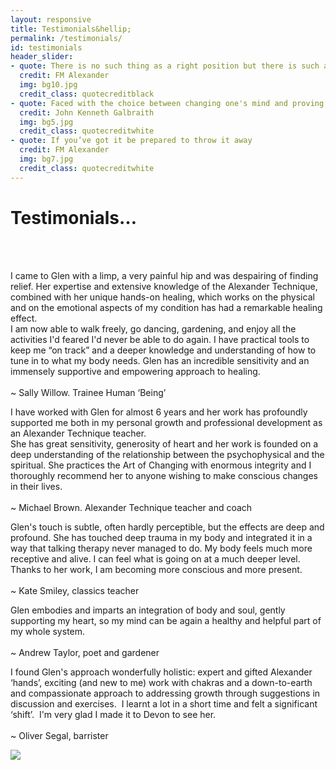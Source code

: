 ```yaml
---
layout: responsive
title: Testimonials&hellip;
permalink: /testimonials/
id: testimonials
header_slider:
- quote: There is no such thing as a right position but there is such a thing as a right direction
  credit: FM Alexander
  img: bg10.jpg
  credit_class: quotecreditblack
- quote: Faced with the choice between changing one's mind and proving that there is no need to do so, almost everyone gets busy on the proof
  credit: John Kenneth Galbraith
  img: bg5.jpg
  credit_class: quotecreditwhite
- quote: If you’ve got it be prepared to throw it away
  credit: FM Alexander
  img: bg7.jpg
  credit_class: quotecreditwhite
---
```


<h1 class="runinheading">Testimonials&hellip;</h1>
<br>
<div class="row decoration-quotes">
    <br>
    <div class="col-sm-6 col-md-4">
        <p class="light-italic">I came to Glen with a limp, a very painful hip and was despairing of finding relief. Her expertise and extensive knowledge of the Alexander Technique, combined with her unique hands-on healing, which works on the physical and on the emotional aspects of my condition has had a remarkable healing effect.<br /> I am now able to walk freely, go dancing, gardening, and enjoy all the activities I&#39;d feared I&#39;d never be able to do again. I have practical tools to keep me &ldquo;on track&rdquo; and a deeper knowledge and understanding of how to tune in to what my body needs. Glen has an incredible sensitivity and an immensely supportive and empowering approach to healing.
        <br />
        <br />
        <span class="quotecreditinline">&#126; Sally Willow. Trainee Human &lsquo;Being&rsquo;</span></p>
    </div>
    <div class="col-sm-6 col-md-4">
        <p class="light-italic">I have worked with Glen for almost 6 years and her work has profoundly supported me both in my personal growth and professional development as an Alexander Technique teacher.<br /> She has great sensitivity, generosity of heart and her work is founded on a deep understanding of the relationship between the psychophysical and the spiritual. She practices the Art of Changing with enormous integrity and I thoroughly recommend her to anyone wishing to make conscious changes in their lives.
        <br />
        <br />
        <span class="quotecreditinline">&#126; Michael Brown. Alexander Technique teacher and coach</span></p>
    </div>
    <div class="col-sm-6 col-md-4">
        <p class="light-italic">Glen&#39;s touch is subtle, often hardly perceptible, but the effects are deep and profound. She has touched deep trauma in my body and integrated it in a way that talking therapy never managed to do. My body feels much more receptive and alive. I can feel what is going on at a much deeper level. Thanks to her work, I am becoming more conscious and more present.
        <br />
        <br />
        <span class="quotecreditinline">&#126; Kate Smiley, classics teacher</span> </p>
    </div>
    <div class="col-sm-6 col-md-4">
        <p class="light-italic">Glen embodies and imparts an integration of body and soul, gently supporting my heart, so my mind can be again a healthy and helpful part of my whole system.
        <br />
        <br />
        <span class="quotecreditinline">&#126; Andrew Taylor, poet and gardener</span></p>
    </div>
    <div class="col-sm-6 col-md-4">
        <p class="light-italic">I found Glen&#39;s approach wonderfully holistic: expert and gifted Alexander &lsquo;hands&rsquo;, exciting &#40;and new to me&#41; work with chakras and a down-to-earth and compassionate approach to addressing growth through suggestions in discussion and exercises.  I learnt a lot in a short time and felt a significant &lsquo;shift&rsquo;.  I&#39;m very glad I made it to Devon to see her.
        <br />
        <br />
        <span class="quotecreditinline">&#126; Oliver Segal, barrister</span></p>
    </div>
    <div class="col-sm-6 col-md-4">
        <img src="{{ '/assets/img/P1110540.jpg' | relative_url }}" style="max-width:100%;height: auto;margin: auto;">
    </div>
</div>
